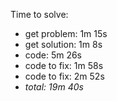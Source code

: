 Time to solve:

- get problem: 1m 15s
- get solution: 1m 8s
- code: 5m 26s
- code to fix: 1m 58s
- code to fix: 2m 52s
- _total: 19m 40s_
